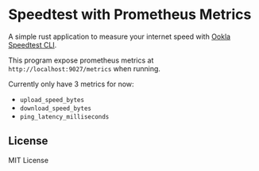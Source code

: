 # Speedtest with Prometheus Metrics

A simple rust application to measure your internet speed with [Ookla Speedtest CLI](https://www.speedtest.net/apps/cli).

This program expose prometheus metrics at `http://localhost:9027/metrics` when running.

Currently only have 3 metrics for now:

- `upload_speed_bytes`
- `download_speed_bytes`
- `ping_latency_milliseconds`

## License

MIT License
